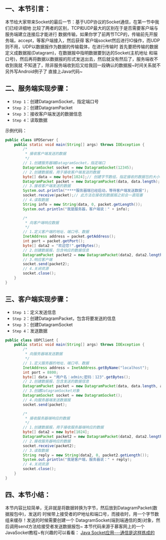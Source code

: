 ## 一、本节引言：
本节给大家带来Socket的最后一节：基于UDP协议的Socket通信，在第一节中我们已经详细地 比较了两者的区别，TCP和UDP最大的区别在于是否需要客户端与服务端建立连接后才能进行 数据传输，如果你学了前两节TCP的，传输前先开服务端，accept，等客户端接入，然后获得 客户端socket然后进行IO操作，而UDP则不用，UDP以数据报作为数据的传输载体，在进行传输时 首先要把传输的数据定义成数据报(Datagram)，在数据报中指明数据要到达的Socket(主机地址 和端口号)，然后再将数据以数据报的形式发送出去，然后就没有然后了，服务端收不收到我就 不知道了，除非服务端收到后又给我回一段确认的数据报~时间关系就不另外写Android例子了 直接上Java代码~


## 二、服务端实现步骤：
- `Step 1`：创建DatagramSocket，指定端口号
- `Step 2`：创建DatagramPacket
- `Step 3`：接收客户端发送的数据信息
- `Step 4`：读取数据

示例代码：
```java
public class UPDServer {
    public static void main(String[] args) throws IOException {
        /*
         * 接收客户端发送的数据
         */
        // 1.创建服务器端DatagramSocket，指定端口
        DatagramSocket socket = new DatagramSocket(12345);
        // 2.创建数据报，用于接收客户端发送的数据
        byte[] data = new byte[1024];// 创建字节数组，指定接收的数据包的大小
        DatagramPacket packet = new DatagramPacket(data, data.length);
        // 3.接收客户端发送的数据
        System.out.println("****服务器端已经启动，等待客户端发送数据");
        socket.receive(packet);// 此方法在接收到数据报之前会一直阻塞
        // 4.读取数据
        String info = new String(data, 0, packet.getLength());
        System.out.println("我是服务器，客户端说：" + info);

        /*
         * 向客户端响应数据
         */
        // 1.定义客户端的地址、端口号、数据
        InetAddress address = packet.getAddress();
        int port = packet.getPort();
        byte[] data2 = "欢迎您!".getBytes();
        // 2.创建数据报，包含响应的数据信息
        DatagramPacket packet2 = new DatagramPacket(data2, data2.length, address, port);
        // 3.响应客户端
        socket.send(packet2);
        // 4.关闭资源
        socket.close();
    }
}
```


## 三、客户端实现步骤：
- `Step 1`：定义发送信息
- `Step 2`：创建DatagramPacket，包含将要发送的信息
- `Step 3`：创建DatagramSocket
- `Step 4`：发送数据
```java
public class UDPClient {
    public static void main(String[] args) throws IOException {
        /*
         * 向服务器端发送数据
         */
        // 1.定义服务器的地址、端口号、数据
        InetAddress address = InetAddress.getByName("localhost");
        int port = 8800;
        byte[] data = "用户名：admin;密码：123".getBytes();
        // 2.创建数据报，包含发送的数据信息
        DatagramPacket packet = new DatagramPacket(data, data.length, address, port);
        // 3.创建DatagramSocket对象
        DatagramSocket socket = new DatagramSocket();
        // 4.向服务器端发送数据报
        socket.send(packet);

        /*
         * 接收服务器端响应的数据
         */
        // 1.创建数据报，用于接收服务器端响应的数据
        byte[] data2 = new byte[1024];
        DatagramPacket packet2 = new DatagramPacket(data2, data2.length);
        // 2.接收服务器响应的数据
        socket.receive(packet2);
        // 3.读取数据
        String reply = new String(data2, 0, packet2.getLength());
        System.out.println("我是客户端，服务器说：" + reply);
        // 4.关闭资源
        socket.close();
    }
}
```


## 四、本节小结：
本节内容比较简单，无非就是将数据转换为字节，然后放到DatagramPacket(数据报包中)，发送的 时候带上接受者的IP地址和端口号，而接收时，用一个字节数组来缓存！发送的时候需要创建一个 DatagramSocket(端到端通信的类)对象，然后调用send方法给接受者发送数据报包~ 本节代码来源于慕客网上的一个JavaSocket教程~有兴趣的可以看看： [Java Socket应用---通信是这样练成的](http://www.imooc.com/learn/161)
